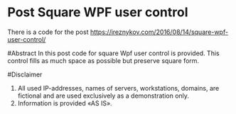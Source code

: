 # Post Square WPF user control
There is a code for the post https://ireznykov.com/2016/08/14/square-wpf-user-control/

#Abstract
In this post code for square Wpf user control is provided. This control fills as much space as possible but preserve square form.

#Disclaimer
1. All used IP-addresses, names of servers, workstations, domains, are fictional and are used exclusively as a demonstration only.
2. Information is provided «AS IS».
